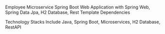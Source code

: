 Employee Microservice Spring Boot Web Application with Spring Web, Spring Data Jpa, H2 Database, Rest Template Dependencies

Technology Stacks lnclude Java, Spring Boot, Microservices, H2 Database, RestAPI
